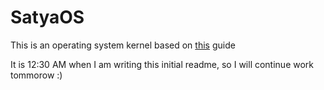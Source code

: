 # SatyaOS

This is an operating system kernel based on [this](https://wiki.osdev.org/Meaty_Skeleton) guide

It is 12:30 AM when I am writing this initial readme, so I will continue work tommorow :)

